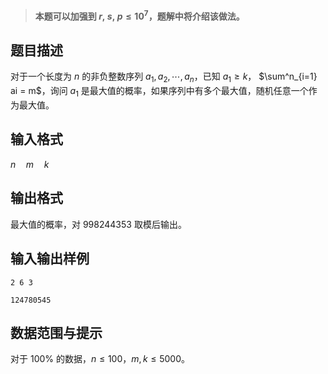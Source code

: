 > **本题可以加强到 $r,\ s,\ p\leq 10^7$，题解中将介绍该做法。**

## 题目描述

对于一个长度为 $n$ 的非负整数序列 $a_1, a_2, \cdots , a_n$，已知 $a_1 \geq k$， $\sum^n_{i=1} ai = m$，询问 $a_1$ 是最大值的概率，如果序列中有多个最大值，随机任意一个作为最大值。

## 输入格式

$n\quad m\quad k$

## 输出格式

最大值的概率，对 $998244353$ 取模后输出。

## 输入输出样例

```input1
2 6 3
```

```output1
124780545
```

## 数据范围与提示

对于 $100\%$ 的数据，$n\leq 100$，$m,k\leq 5000$。